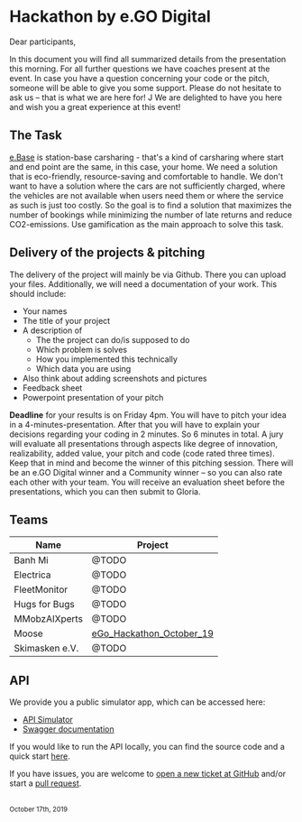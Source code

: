 # Hackathon by e.GO Digital

Dear participants,

In this document you will find all summarized details from the presentation this morning. For all further questions we have coaches present at the event. In case you have a question concerning your code or the pitch, someone will be able to give you some support. Please do not hesitate to ask us – that is what we are here for! J We are delighted to have you here and wish you a great experience at this event!

## The Task

[e.Base](https://e-base.e-go-digital.com/) is station-base carsharing - that's a kind of carsharing where start and end point are the same, in this case, your home. We need a solution that is eco-friendly, resource-saving and comfortable to handle. We don't want to have a solution where the cars are not sufficiently charged, where the vehicles are not available when users need them or where the service as such is just too costly. So the goal is to find a solution that maximizes the number of bookings while minimizing the number of late returns and reduce CO2-emissions. Use gamification as the main approach to solve this task.

## Delivery of the projects & pitching

The delivery of the project will mainly be via Github. There you can upload your files. Additionally, we will need a documentation of your work. This should include:

* Your names
* The title of your project
* A description of
  * The the project can do/is supposed to do
  * Which problem is solves
  * How you implemented this technically
  * Which data you are using
* Also think about adding screenshots and pictures
* Feedback sheet
* Powerpoint presentation of your pitch

**Deadline** for your results is on Friday 4pm. You will have to pitch your idea in a 4-minutes-presentation. After that you will have to explain your decisions regarding your coding in 2 minutes. So 6 minutes in total. A jury will evaluate all presentations through aspects like degree of innovation, realizability, added value, your pitch and code (code rated three times). Keep that in mind and become the winner of this pitching session. There will be an e.GO Digital winner and a Community winner – so you can also rate each other with your team. You will receive an evaluation sheet before the presentations, which you can then submit to Gloria. 

## Teams

| Name           | Project |
|----------------|---------|
| Banh Mi        | @TODO   |
| Electrica      | @TODO   |
| FleetMonitor   | @TODO   |
| Hugs for Bugs  | @TODO   |
| MMobzAIXperts  | @TODO   |
| Moose          | [eGo_Hackathon_October_19](https://github.com/MooseGroup/eGo_Hackathon_October_19) |
| Skimasken e.V. | @TODO   |

## API

We provide you a public simulator app, which can be accessed here:

* [API Simulator](https://ego-vehicle-api.azurewebsites.net/)
* [Swagger documentation](https://ego-vehicle-api.azurewebsites.net/swagger)

If you would like to run the API locally, you can find the source code and a quick start [here](./api).

If you have issues, you are welcome to [open a new ticket at GitHub](https://github.com/egodigital/hackathon/issues) and/or start a [pull request](https://github.com/egodigital/hackathon/pulls).

<br />
<sup>October 17th, 2019</sup>
